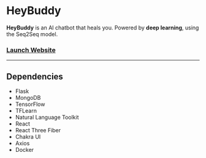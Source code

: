 # HeyBuddy
**HeyBuddy** is an AI chatbot that heals you. Powered by **deep learning**, using the Seq2Seq model.

### [Launch Website](https://heybuddybot.herokuapp.com)

---

## Dependencies
- Flask
- MongoDB
- TensorFlow
- TFLearn
- Natural Language Toolkit
- React
- React Three Fiber
- Chakra UI
- Axios
- Docker
